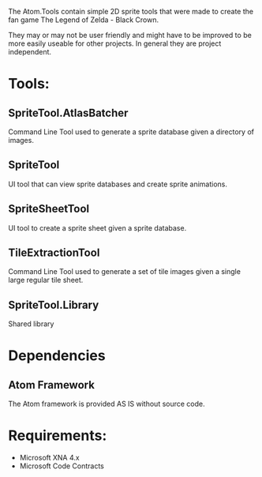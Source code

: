The Atom.Tools contain simple 2D sprite tools that were made to create the fan game The Legend of Zelda - Black Crown.

They may or may not be user friendly and might have to be improved to be more easily useable for other projects. In general they are project independent.

# Tools:
## SpriteTool.AtlasBatcher
Command Line Tool used to generate a sprite database given a directory of images.

## SpriteTool
UI tool that can view sprite databases and create sprite animations.

## SpriteSheetTool
UI tool to create a sprite sheet given a sprite database.

## TileExtractionTool
Command Line Tool used to generate a set of tile images given a single large regular tile sheet.

## SpriteTool.Library
Shared library

# Dependencies
## Atom Framework
The Atom framework is provided AS IS without source code.

# Requirements:
* Microsoft XNA 4.x
* Microsoft Code Contracts
